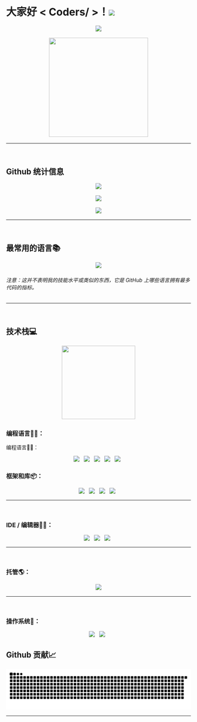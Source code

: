 <h1>大家好 &lt; Coders/ &gt;！<img src="https://raw.githubusercontent.com/MartinHeinz/MartinHeinz/master/wave.gif" width="40px"> </h1>
<p align="center">
<img src="https://readme-typing-svg.herokuapp.com?color=%2336BCF7&size=25&center=true&vCenter=true&width=433&height=75&lines=I'm+weib+lwp;Computer+Engineering+Student;Cooking+Projects;%40l_w_p_999">
</p>
<p align="center">
<img src="https://media.giphy.com/media/QvpqTCiEcwtvx6wwJK/giphy.gif" width="270" height="270" frameborder="0" class="giphy-embed" allowfullscreen="">
</p>
<hr>
<br>
<h2 id="github-stats">Github 统计信息</h2>
<p align="center">
<img src="https://github-readme-stats.vercel.app/api?username=chinmay29hub&show_icons=true&theme=github_dark">
</p>
<p align="center">
<img src="https://github-readme-streak-stats.herokuapp.com/?user=chinmay29hub&theme=dark">
</p>
<p align="center">
<img src="https://github-profile-summary-cards.vercel.app/api/cards/profile-details?username=chinmay29hub&theme=github_dark">
</p>
<hr>
<br>
<h2 id="most-used-languages">最常用的语言📚</h2>
<p align="center">
<img src="https://github-readme-stats.anuraghazra1.vercel.app/api/top-langs/?username=chinmay29hub&theme=dark&hide_border=true&no-bg=true&no-frame=true&langs_count=10">
</p>
<h6>注意：这并不表明我的技能水平或类似的东西，它是 GitHub 上哪些语言拥有最多代码的指标。</h6>
<hr>
<br>
<h2 id="technology-stack">技术栈💻</h2>
<p align="center">
<img src="https://media.giphy.com/media/TEnXkcsHrP4YedChhA/giphy.gif" width="200" height="200" frameborder="0" class="giphy-embed" allowfullscreen>
</p>
<h3 id="programming-languages-">编程语言👨‍💻：</h3>编程语言👨‍💻：</h3>
<p align="center">
<img src="https://img.shields.io/badge/c-%2300599C.svg?style=for-the-badge&logo=c&logoColor=white">&nbsp;&nbsp;
<img src="https://img.shields.io/badge/html5-%23E34F26.svg?style=for-the-badge&logo=html5&logoColor=white">&nbsp;&nbsp;
<img src="https://img.shields.io/badge/css3-%231572B6.svg?style=for-the-badge&logo=css3&logoColor=white">&nbsp;&nbsp;
<img src="https://img.shields.io/badge/javascript-%23323330.svg?style=for-the-badge&logo=javascript&logoColor=%23F7DF1E">&nbsp;&nbsp;
<img src="https://img.shields.io/badge/markdown-%23000000.svg?style=for-the-badge&logo=markdown&logoColor=white">&nbsp;&nbsp;
</p>
<h3 id="frameworks--libraries-">框架和库📦：</h3>
<p align="center">
<img src="https://img.shields.io/badge/React-%2320232a.svg?style=for-the-badge&logo=react&logoColor=%2361DAFB">&nbsp;&nbsp;
<img src="https://img.shields.io/badge/React_Native-%2320232a.svg?style=for-the-badge&logo=react&logoColor=%2361DAFB">&nbsp;&nbsp;
<img src="https://img.shields.io/badge/NPM-%23000000.svg?style=for-the-badge&logo=npm&logoColor=white">&nbsp;&nbsp;
<img src="https://img.shields.io/badge/node.js-6DA55F?style=for-the-badge&logo=node.js&logoColor=white">&nbsp;&nbsp;
</p>
<hr>
<br>
<h3 id="ideseditors-">IDE / 编辑器👨‍🔧：</h3>
<p align="center">
<img src="https://img.shields.io/badge/VSCode-0078d7.svg?style=for-the-badge&logo=visual-studio-code&logoColor=white">&nbsp;&nbsp;
<img src="https://img.shields.io/badge/Cursor-%23FFFFFF.svg?style=for-the-badge&logo=cursor&logoColor=black">&nbsp;&nbsp;
<img src="https://img.shields.io/badge/Typora-%23DF6B00.svg?style=for-the-badge&logo=typora&logoColor=white">&nbsp;&nbsp;
</p>
<hr>
<br>
<h3 id="hosting-">托管🌎：</h3>
<p align="center">
<img src="https://img.shields.io/badge/GitHub-%23121011.svg?style=for-the-badge&logo=github&logoColor=white">
</p>
<hr>
<br>
<h3 id="operating-systems-">操作系统🐧：</h3>
<p align="center">
<img src="https://img.shields.io/badge/Windows-0078D6?style=for-the-badge&logo=windows&logoColor=white">&nbsp;&nbsp;
<img src="https://img.shields.io/badge/macOS-%23000000.svg?style=for-the-badge&logo=apple&logoColor=white">&nbsp;&nbsp;
</p>
<h2 id="github-contributions">Github 贡献📈</h2>
<p align="center">
<img src="https://github.com/chinmay29hub/chinmay29hub/raw/output/github-contribution-grid-snake.svg">
</p>
<hr>
<br>
